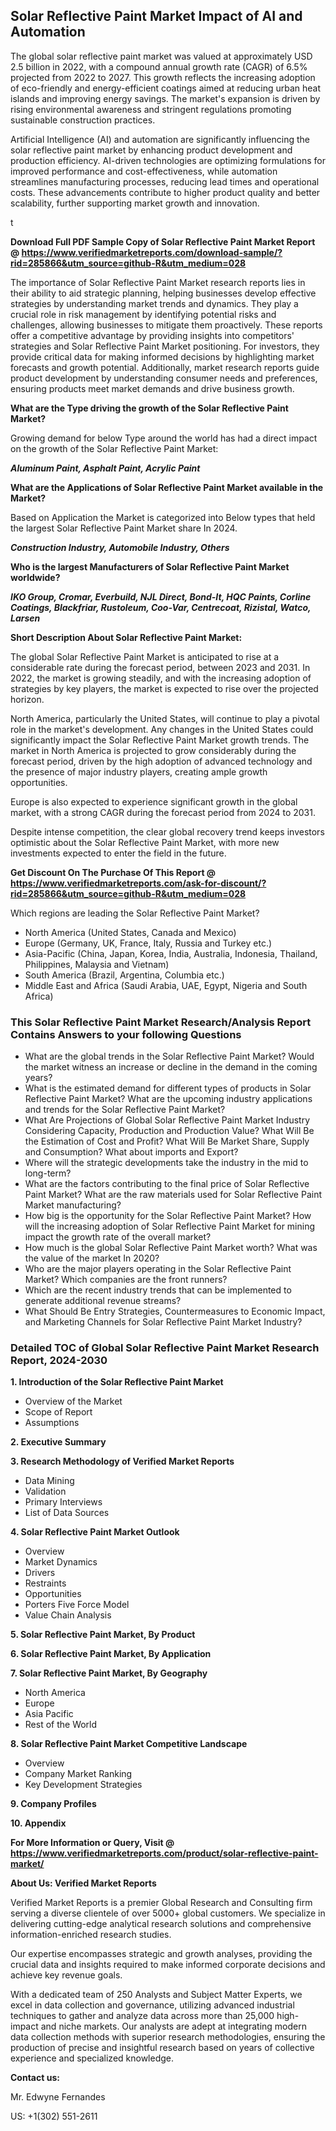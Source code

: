 <h2>Solar Reflective Paint Market Impact of AI and Automation</h2><p>The global solar reflective paint market was valued at approximately USD 2.5 billion in 2022, with a compound annual growth rate (CAGR) of 6.5% projected from 2022 to 2027. This growth reflects the increasing adoption of eco-friendly and energy-efficient coatings aimed at reducing urban heat islands and improving energy savings. The market's expansion is driven by rising environmental awareness and stringent regulations promoting sustainable construction practices.</p><p>Artificial Intelligence (AI) and automation are significantly influencing the solar reflective paint market by enhancing product development and production efficiency. AI-driven technologies are optimizing formulations for improved performance and cost-effectiveness, while automation streamlines manufacturing processes, reducing lead times and operational costs. These advancements contribute to higher product quality and better scalability, further supporting market growth and innovation.</p>t</p><p id="" class=""><strong>Download Full PDF Sample Copy of Solar Reflective Paint Market Report @ <a href="https://www.verifiedmarketreports.com/download-sample/?rid=285866&utm_source=github-R&utm_medium=028" target="_blank">https://www.verifiedmarketreports.com/download-sample/?rid=285866&utm_source=github-R&utm_medium=028</a></strong></p><p>The importance of&nbsp;Solar Reflective Paint Market research reports lies in their ability to aid strategic planning, helping businesses develop effective strategies by understanding market trends and dynamics. They play a crucial role in risk management by identifying potential risks and challenges, allowing businesses to mitigate them proactively. These reports offer a competitive advantage by providing insights into competitors' strategies and Solar Reflective Paint Market positioning. For investors, they provide critical data for making informed decisions by highlighting market forecasts and growth potential. Additionally, market research reports guide product development by understanding consumer needs and preferences, ensuring products meet market demands and drive business growth.</p><p><strong>What are the&nbsp;Type driving the growth of the Solar Reflective Paint Market?</strong></p><p id="" class="">Growing demand for below Type around the world has had a direct impact on the growth of the Solar Reflective Paint Market:</p><em><strong>Aluminum Paint, Asphalt Paint, Acrylic Paint</strong></em></p><strong>What are the&nbsp;Applications&nbsp;of Solar Reflective Paint Market available in the Market?</strong></p><p id="" class="">Based on Application the Market is categorized into Below types that held the largest Solar Reflective Paint Market share In 2024.</p><em><strong>Construction Industry, Automobile Industry, Others</strong></em></p><strong>Who is the largest Manufacturers of Solar Reflective Paint Market worldwide?</strong></p><p><em><strong>IKO Group, Cromar, Everbuild, NJL Direct, Bond-It, HQC Paints, Corline Coatings, Blackfriar, Rustoleum, Coo-Var, Centrecoat, Rizistal, Watco, Larsen</strong></em></p><p id="" class=""><strong>Short Description About Solar Reflective Paint Market:</strong></p><p>The global Solar Reflective Paint Market is anticipated to rise at a considerable rate during the forecast period, between 2023 and 2031. In 2022, the market is growing steadily, and with the increasing adoption of strategies by key players, the market is expected to rise over the projected horizon.</p><p>North America, particularly the United States, will continue to play a pivotal role in the market's development. Any changes in the United States could significantly impact the Solar Reflective Paint Market growth trends. The market in North America is projected to grow considerably during the forecast period, driven by the high adoption of advanced technology and the presence of major industry players, creating ample growth opportunities.</p><p>Europe is also expected to experience significant growth in the global market, with a strong CAGR during the forecast period from 2024 to 2031.</p><p>Despite intense competition, the clear global recovery trend keeps investors optimistic about the Solar Reflective Paint Market, with more new investments expected to enter the field in the future.</p><p id="" class=""><strong>Get Discount On The Purchase Of This Report @ <a href="https://www.verifiedmarketreports.com/ask-for-discount/?rid=285866&utm_source=github-R&utm_medium=028" target="_blank">https://www.verifiedmarketreports.com/ask-for-discount/?rid=285866&utm_source=github-R&utm_medium=028</a></strong></p>Which regions are leading the Solar Reflective Paint Market?</p><ul><li>North America (United States, Canada and Mexico)</li><li>Europe (Germany, UK, France, Italy, Russia and Turkey etc.)</li><li>Asia-Pacific (China, Japan, Korea, India, Australia, Indonesia, Thailand, Philippines, Malaysia and Vietnam)</li><li>South America (Brazil, Argentina, Columbia etc.)</li><li>Middle East and Africa (Saudi Arabia, UAE, Egypt, Nigeria and South Africa)</li></ul><h3 id="" class="">This Solar Reflective Paint Market Research/Analysis Report Contains Answers to your following Questions</h3><ul><li>What are the global trends in the Solar Reflective Paint Market? Would the market witness an increase or decline in the demand in the coming years?</li><li>What is the estimated demand for different types of products in Solar Reflective Paint Market? What are the upcoming industry applications and trends for the Solar Reflective Paint Market?</li><li>What Are Projections of Global Solar Reflective Paint Market Industry Considering Capacity, Production and Production Value? What Will Be the Estimation of Cost and Profit? What Will Be Market Share, Supply and Consumption? What about imports and Export?</li><li>Where will the strategic developments take the industry in the mid to long-term?</li><li>What are the factors contributing to the final price of Solar Reflective Paint Market? What are the raw materials used for Solar Reflective Paint Market manufacturing?</li><li>How big is the opportunity for the Solar Reflective Paint Market? How will the increasing adoption of Solar Reflective Paint Market for mining impact the growth rate of the overall market?</li><li>How much is the global Solar Reflective Paint Market worth? What was the value of the market In 2020?</li><li>Who are the major players operating in the Solar Reflective Paint Market? Which companies are the front runners?</li><li>Which are the recent industry trends that can be implemented to generate additional revenue streams?</li><li>What Should Be Entry Strategies, Countermeasures to Economic Impact, and Marketing Channels for Solar Reflective Paint Market Industry?</li></ul><h3 id="" class="">Detailed TOC of Global Solar Reflective Paint Market Research Report, 2024-2030</h3><p id="" class=""><strong>1. Introduction of the Solar Reflective Paint Market</strong></p><ul><li>Overview of the Market</li><li>Scope of Report</li><li>Assumptions</li></ul><p id="" class=""><strong>2. Executive Summary</strong></p><p id="" class=""><strong>3. Research Methodology of Verified Market Reports</strong></p><ul><li>Data Mining</li><li>Validation</li><li>Primary Interviews</li><li>List of Data Sources</li></ul><p id="" class=""><strong>4. Solar Reflective Paint Market Outlook</strong></p><ul><li>Overview</li><li>Market Dynamics</li><li>Drivers</li><li>Restraints</li><li>Opportunities</li><li>Porters Five Force Model</li><li>Value Chain Analysis</li></ul><p id="" class=""><strong>5. Solar Reflective Paint Market, By Product</strong></p><p id="" class=""><strong>6. Solar Reflective Paint Market, By Application</strong></p><p id="" class=""><strong>7. Solar Reflective Paint Market, By Geography</strong></p><ul><li>North America</li><li>Europe</li><li>Asia Pacific</li><li>Rest of the World</li></ul><p id="" class=""><strong>8. Solar Reflective Paint Market Competitive Landscape</strong></p><ul><li>Overview</li><li>Company Market Ranking</li><li>Key Development Strategies</li></ul><p id="" class=""><strong>9. Company Profiles</strong></p><p id="" class=""><strong>10. Appendix</strong></p><p id="" class=""><strong>For More Information or Query, Visit @ <a href="https://www.verifiedmarketreports.com/product/solar-reflective-paint-market/" target="_blank">https://www.verifiedmarketreports.com/product/solar-reflective-paint-market/</a></strong></p><p id="" class=""><strong>About Us: Verified Market Reports</strong></p><p id="" class="">Verified Market Reports is a premier Global Research and Consulting firm serving a diverse clientele of over 5000+ global customers. We specialize in delivering cutting-edge analytical research solutions and comprehensive information-enriched research studies.</p><p id="" class="">Our expertise encompasses strategic and growth analyses, providing the crucial data and insights required to make informed corporate decisions and achieve key revenue goals.</p><p id="" class="">With a dedicated team of 250 Analysts and Subject Matter Experts, we excel in data collection and governance, utilizing advanced industrial techniques to gather and analyze data across more than 25,000 high-impact and niche markets. Our analysts are adept at integrating modern data collection methods with superior research methodologies, ensuring the production of precise and insightful research based on years of collective experience and specialized knowledge.</p><p id="" class=""><strong>Contact us:</strong></p><p id="" class="">Mr. Edwyne Fernandes</p><p id="" class="">US: +1(302) 551-2611</p>